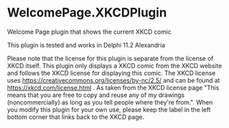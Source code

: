 # WelcomePage.XKCDPlugin
Welcome Page plugin that shows the current XKCD comic

This plugin is tested and works in Delphi 11.2 Alexandria

Please note that the license for this plugin is separate from the license of XKCD itself. This plugin only displays a XKCD comic from the XKCD website and follows the XKCD license for displaying this comic. The XKCD license uses https://creativecommons.org/licenses/by-nc/2.5/ and can be found at https://xkcd.com/license.html . As taken from the XKCD license page "This means that you are free to copy and reuse any of my drawings (noncommercially) as long as you tell people where they're from.". When you modify this plugin for your own use, please keep the label in the left bottom corner that links back to the XKCD page.
